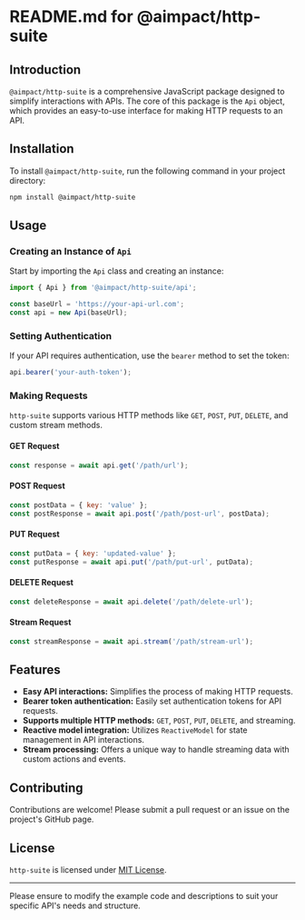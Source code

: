 # README.md for @aimpact/http-suite

## Introduction

`@aimpact/http-suite` is a comprehensive JavaScript package designed to simplify interactions with APIs. The core of
this package is the `Api` object, which provides an easy-to-use interface for making HTTP requests to an API.

## Installation

To install `@aimpact/http-suite`, run the following command in your project directory:

```bash
npm install @aimpact/http-suite
```

## Usage

### Creating an Instance of `Api`

Start by importing the `Api` class and creating an instance:

```javascript
import { Api } from '@aimpact/http-suite/api';

const baseUrl = 'https://your-api-url.com';
const api = new Api(baseUrl);
```

### Setting Authentication

If your API requires authentication, use the `bearer` method to set the token:

```javascript
api.bearer('your-auth-token');
```

### Making Requests

`http-suite` supports various HTTP methods like `GET`, `POST`, `PUT`, `DELETE`, and custom stream methods.

#### GET Request

```javascript
const response = await api.get('/path/url');
```

#### POST Request

```javascript
const postData = { key: 'value' };
const postResponse = await api.post('/path/post-url', postData);
```

#### PUT Request

```javascript
const putData = { key: 'updated-value' };
const putResponse = await api.put('/path/put-url', putData);
```

#### DELETE Request

```javascript
const deleteResponse = await api.delete('/path/delete-url');
```

#### Stream Request

```javascript
const streamResponse = await api.stream('/path/stream-url');
```

## Features

-   **Easy API interactions:** Simplifies the process of making HTTP requests.
-   **Bearer token authentication:** Easily set authentication tokens for API requests.
-   **Supports multiple HTTP methods:** `GET`, `POST`, `PUT`, `DELETE`, and streaming.
-   **Reactive model integration:** Utilizes `ReactiveModel` for state management in API interactions.
-   **Stream processing:** Offers a unique way to handle streaming data with custom actions and events.

## Contributing

Contributions are welcome! Please submit a pull request or an issue on the project's GitHub page.

## License

`http-suite` is licensed under [MIT License](https://opensource.org/licenses/MIT).

---

Please ensure to modify the example code and descriptions to suit your specific API's needs and structure.
